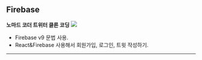 ## Firebase

<b>노마드 코더 트위터 클론 코딩</b>
<a href="https://github.com/Sweet-Pumpkin/react-twitter/tree/clone-coding">
  <img src="https://img.shields.io/badge/CODE-000000?style=flat-square&logo=CodersRank&logoColor=FFFFFF"/>
</a>

  - Firebase v9 문법 사용.
  - React&Firebase 사용해서 회원가입, 로그인, 트윗 작성하기.

---